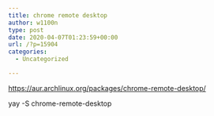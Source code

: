 ```yaml
---
title: chrome remote desktop
author: w1100n
type: post
date: 2020-04-07T01:23:59+00:00
url: /?p=15904
categories:
  - Uncategorized

---
```

https://aur.archlinux.org/packages/chrome-remote-desktop/
  
yay -S chrome-remote-desktop